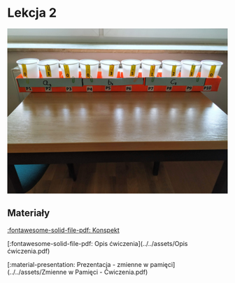 # Lekcja 2

![Przykładowa realizacja modelu pamięci ze zmiennymi](../../assets/model.jpg)

## Materiały

[:fontawesome-solid-file-pdf: Konspekt](../../assets/2-wpr-do-zm.pdf)

[:fontawesome-solid-file-pdf: Opis ćwiczenia](../../assets/Opis ćwiczenia.pdf)

[:material-presentation: Prezentacja - zmienne w pamięci](../../assets/Zmienne w Pamięci - Ćwiczenia.pdf)
